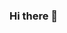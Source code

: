 ### Hi there 👋

<!--
**Ayaakhaled/Ayaakhaled** is a ✨ _special_ ✨ repository because its `README.md` (this file) appears on your GitHub profile.

Here are some ideas to get you started:
Hello , My Name is Aya
- 🔭 I’m currently working on Business and Data analysis field
- 🌱 I’m currently learning Data science and machine learning 
- 👯 I’m looking to collaborate on data science projects 
- 🤔 I’m looking for help with machine learning 
- 💬 Ask me about business development , data analysis , python , software engineering 
- 📫 How to reach me: ayaakhaled12@gmail.com
- 😄 Pronouns: A y a [Here is my linkedin account](https://www.linkedin.com/in/aya-khaled-b3b186147/)
- ⚡ Fun fact: I cannot start my day without Pepsi 😄
